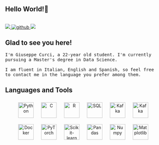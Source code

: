 ## Hello World!👋

<br>
<a href="mailto:giuseppecurci49@gmail.com" target="_blank">
<img src="https://img.shields.io/badge/Gmail-D14836?style=for-the-badge&logo=gmail&logoColor=white" />
</a>
<a href="https://github.com/giuseppecurci" target="_blank">
<img src=https://img.shields.io/badge/github-%2324292e.svg?&style=for-the-badge&logo=github&logoColor=white alt=github style=“margin-bottom: 5px;” />
</a>
<a href="https://t.me/Peppe010102" target="_blank">
<img src="https://img.shields.io/badge/Telegram-2CA5E0.svg?style=for-the-badge&logo=telegram&logoColor=white" />
</a>
<br/>

## Glad to see you here!

<p><samp>
  I'm Giuseppe Curci, a 22-year old student. I'm currently pursuing a Master's degree in Data Science.
  <br/><br/>
  I am fluent in Italian, English and Spanish, so feel free to contact me in the language you prefer among them.
</samp></p>

## Languages and Tools

<div align="center">  
<img style="margin: 10px" src="https://cdn.jsdelivr.net/gh/devicons/devicon/icons/python/python-original.svg" alt="Python" height="50" />
<img style="margin: 10px" src="https://www.pngitem.com/pimgs/m/31-312155_c-programming-language-logo-hd-png-download.png" alt="C" height="50" />
<img style="margin: 10px" src="https://download.logo.wine/logo/R_(programming_language)/R_(programming_language)-Logo.wine.png" alt="R" height="50" />
<img style="margin: 10px" src="https://pngimg.com/uploads/mysql/mysql_PNG23.png" alt="SQL" height="50" />
<img style="margin: 10px" src="https://www.kamailio.org/w/wp-content/uploads/2019/11/kafka-logo-1024x502.png" alt="Kafka" height="50" />
<img style="margin: 10px" src="https://blog.sixeyed.com/content/images/2015/12/spark-logo.png" alt="Kafka" height="50" />
<img style="margin: 10px" src="https://logos-world.net/wp-content/uploads/2021/02/Docker-Symbol.png" alt="Docker" height="50" />
<img style="margin: 10px" src="https://openstandia.jp/oss_info/image/pytorch/pytorchtop.png" alt="PyTorch" height="50" />
<img style="margin: 10px" src="https://www.promizer.ir/wp-content/uploads/2018/08/1200px-Scikit_learn_logo_small.svg_-600x343.png" alt="Scikit-learn" height="50" />
<img style="margin: 10px" src="https://tse4.mm.bing.net/th?id=OIP.vD5O0cGtIr0y-S6blOX8vAHaC_&pid=Api" alt="Pandas" height="50" />  
<img style="margin: 10px" src="https://upload.wikimedia.org/wikipedia/commons/3/31/NumPy_logo_2020.svg" alt="Numpy" height="50" />
<img style="margin: 10px" src="https://matplotlib.org/3.1.0/_static/logo2.png" alt="Matplotlib" height="50" />  
</div>

